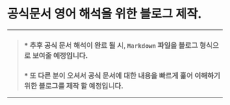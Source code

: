 # 공식문서 영어 해석을 위한 블로그 제작.

---

> ### * 추후 공식 문서 해석이 완료 될 시, `Markdown` 파일을 블로그 형식으로 보여줄 예정입니다.
> ### * 또 다른 분이 오셔서 공식 문서에 대한 내용을 빠르게 훑어 이해하기 위한 블로그를 제작 할 예정입니다.

---
